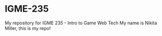 # IGME-235
My repository for IGME 235 - Intro to Game Web Tech 
My name is Nikita Miller, this is my repo!

